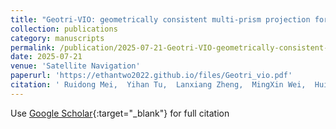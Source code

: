 ```yaml
---
title: "Geotri-VIO: geometrically consistent multi-prism projection for panoramic imaging in visual-inertial-odometry"
collection: publications
category: manuscripts
permalink: /publication/2025-07-21-Geotri-VIO-geometrically-consistent-multi-prism-projection-for-panoramic-imaging-in-visual-inertial-odometry
date: 2025-07-21
venue: 'Satellite Navigation'
paperurl: 'https://ethantwo2022.github.io/files/Geotri_vio.pdf'
citation: ' Ruidong Mei,  Yihan Tu,  Lanxiang Zheng,  MingXin Wei,  Hui Cheng, &quot;Geotri-VIO: geometrically consistent multi-prism projection for panoramic imaging in visual-inertial-odometry.&quot; Satellite Navigation, 2025.'
---
```

Use [Google Scholar](https://scholar.google.com/scholar?q=Geotri+VIO:+geometrically+consistent+multi+prism+projection+for+panoramic+imaging+in+visual+inertial+odometry){:target="_blank"} for full citation